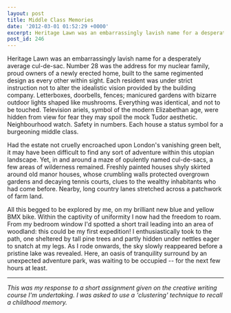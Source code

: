 ```yaml
---
layout: post
title: Middle Class Memories
date: '2012-03-01 01:52:29 +0000'
excerpt: Heritage Lawn was an embarrassingly lavish name for a desperately average cul-de-sac. Yet, in and around a maze of opulently named cul-de-sacs, a few areas of wilderness remained.
post_id: 246
---
```

Heritage Lawn was an embarrassingly lavish name for a desperately average cul-de-sac. Number 28 was the address for my nuclear family, proud owners of a newly erected home, built to the same regimented design as every other within sight. Each resident was under strict instruction not to alter the idealistic vision provided by the building company. Letterboxes, doorbells, fences; manicured gardens with bizarre outdoor lights shaped like mushrooms. Everything was identical, and not to be touched. Television ariels, symbol of the modern Elizabethan age, were hidden from view for fear they may spoil the mock Tudor aesthetic. Neighbourhood watch. Safety in numbers. Each house a status symbol for a burgeoning middle class.

Had the estate not cruelly encroached upon London's vanishing green belt, it may have been difficult to find any sort of adventure within this utopian landscape. Yet, in and around a maze of opulently named cul-de-sacs, a few areas of wilderness remained. Freshly painted houses shyly skirted around old manor houses, whose crumbling walls protected overgrown gardens and decaying tennis courts, clues to the wealthy inhabitants who had come before. Nearby, long country lanes stretched across a patchwork of farm land.

All this begged to be explored by me, on my brilliant new blue and yellow BMX bike. Within the captivity of uniformity I now had the freedom to roam. From my bedroom window I'd spotted a short trail leading into an area of woodland: this could be my first expedition! I enthusiastically took to the path, one sheltered by tall pine trees and partly hidden under nettles eager to snatch at my legs. As I rode onwards, the sky slowly reappeared before a pristine lake was revealed. Here, an oasis of tranquility surround by an unexpected adventure park, was waiting to be occupied -- for the next few hours at least.

* * *

*This was my response to a short assignment given on the creative writing course I'm undertaking. I was asked to use a 'clustering' technique to recall a childhood memory.*